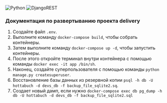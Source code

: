 ![Python](https://img.shields.io/badge/python-3670A0?style=for-the-badge&logo=python&logoColor=ffdd54) ![DjangoREST](https://img.shields.io/badge/DJANGO-REST-ff1709?style=for-the-badge&logo=django&logoColor=white&color=ff1709&labelColor=gray) 

### Документация по развертыванию проекта delivery

1. Создайте файл `.env`.
2. Выполните команду `docker-compose build`, чтобы собрать контейнеры.
3. Затем выполните команду `docker-compose up -d`, чтобы запустить контейнеры.
4. После этого откройте терминал внутри контейнера с помощью команды `docker exec -it app /bin/sh`.
5. Наконец, создайте суперпользователя с помощью команды `python manage.py createsuperuser`.
6. Восстановление базы данных из резервной копии `psql -h db -U hottabuch -d devs_db -f backup_file_sqlite2.sq`.
7. Создает новый дамп, если нужно `docker-compose exec db pg_dump -h db -U hottabuch -d devs_db -f backup_file_sqlite2.sql`
